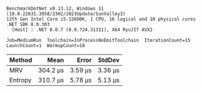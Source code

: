 ```

BenchmarkDotNet v0.13.12, Windows 11 (10.0.22631.3958/23H2/2023Update/SunValley3)
12th Gen Intel Core i5-12600K, 1 CPU, 16 logical and 10 physical cores
.NET SDK 8.0.303
  [Host] : .NET 8.0.7 (8.0.724.31311), X64 RyuJIT AVX2

Job=MediumRun  Toolchain=InProcessNoEmitToolchain  IterationCount=15  
LaunchCount=1  WarmupCount=10  

```
| Method  | Mean     | Error   | StdDev  |
|-------- |---------:|--------:|--------:|
| MRV     | 304.2 μs | 3.59 μs | 3.36 μs |
| Entropy | 310.7 μs | 5.78 μs | 5.13 μs |

